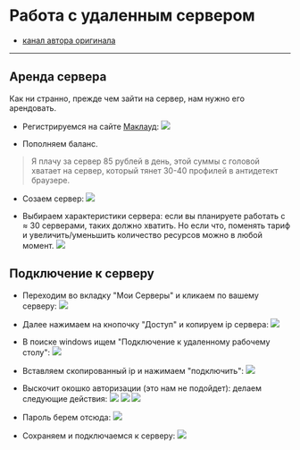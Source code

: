 # Работа с удаленным сервером
- [канал автора оригинала](https://t.me/earlyberkut)
---

## Аренда сервера
Как ни странно, прежде чем зайти на сервер, нам нужно его арендовать.

- Регистрируемся на сайте [Маклауд](https://macloud.ru/):
![](https://telegra.ph/file/f4303b44856a1360cbc5a.png)

- Пополняем баланс.
> Я плачу за сервер 85 рублей в день, этой суммы с головой хватает на сервер, который тянет 30-40 профилей в антидетект браузере.

- Созаем сервер:
![](https://telegra.ph/file/d82d43958a7d0f6770e59.png)
  
- Выбираем характеристики сервера: если вы планируете работать с ≈ 30 серверами, таких должно хватить. Но если что, поменять тариф и увеличить/уменьшить количество ресурсов можно в любой момент.
![](https://telegra.ph/file/d41b893853c2192feb169.png)

## Подключение к серверу
- Переходим во вкладку "Мои Серверы" и кликаем по вашему серверу:
![](https://telegra.ph/file/e517ce6edeaada87a0e78.png)

- Далее нажимаем на кнопочку "Доступ" и копируем ip сервера:
![](https://telegra.ph/file/49f50012ebbf771a99b1a.png)  

- В поиске windows ищем "Подключение к удаленному рабочему столу":
![](https://telegra.ph/file/32cc44406bebe7d712663.png)

- Вставляем скопированный ip и нажимаем "подключить":
![](https://telegra.ph/file/8f3ae99413304f87766e3.png)

- Выскочит окошко авторизации (это нам не подойдет): делаем следующие действия:
![](https://telegra.ph/file/81928d20e1877b1dddef7.png)
![](https://telegra.ph/file/d96c8db020c4ad9df7e4c.png)
![](https://telegra.ph/file/a15d6dabb9a307e34bd49.png)

- Пароль берем отсюда:
![](https://telegra.ph/file/61181ffea0e42d077e0c4.png)

- Сохраняем и подключаемся к серверу:
![](https://telegra.ph/file/1bfea7a3235983a2e0ef7.png)